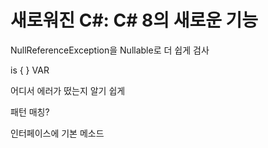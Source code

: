 # 새로워진 C#: C# 8의 새로운 기능

NullReferenceException을 Nullable로 더 쉽게 검사

is { } VAR

어디서 에러가 떴는지 알기 쉽게

패턴 매칭?

인터페이스에 기본 메소드
